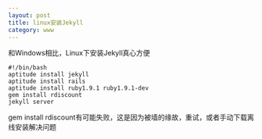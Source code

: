 ```yaml
---
layout: post
title: linux安装Jekyll
category: www
---
```


和Windows相比，Linux下安装Jekyll真心方便

	#!/bin/bash	
	aptitude install jekyll
	aptitude install rails
	aptitude install ruby1.9.1 ruby1.9.1-dev
	gem install rdiscount
	jekyll server


gem install rdiscount有可能失败，这是因为被墙的缘故，重试，或者手动下载离线安装解决问题
